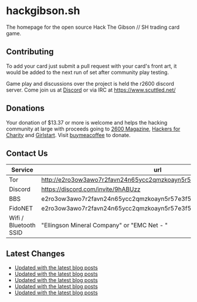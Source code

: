 # hackgibson.sh
The homepage for the open source Hack The Gibson // SH trading card game.


## Contributing

To add your card just submit a pull request with your card's front art, it would be added to the next run of set after community play testing.

Game play and discussions over the project is held the r2600 discord server. Come join us at [Discord](https://discord.com/invite/9hABUzz) or via IRC at https://www.scuttled.net/


## Donations

Your donation of $13.37 or more is welcome and helps the hacking community at large with proceeds going to [2600 Magazine](https://2600.com/), [Hackers for Charity](https://hackersforcharity.org) and [Girlstart](https://girlstart.org).  Visit [buymeacoffee](https://www.buymeacoffee.com/hackgibson.sh) to donate.


## Contact Us

Service | url
-|-
Tor | http://e2ro3ow3awo7r2favn24n65ycc2qmzkoayn5r57e3f56nvjwdcgg32ad.onion
Discord | https://discord.com/invite/9hABUzz
BBS | e2ro3ow3awo7r2favn24n65ycc2qmzkoayn5r57e3f56nvjwdcgg32ad.onion:23
FidoNET | e2ro3ow3awo7r2favn24n65ycc2qmzkoayn5r57e3f56nvjwdcgg32ad.onion:24554
Wifi / Bluetooth SSID | "Ellingson Mineral Company" or "EMC Net - <fidonet address>"

## Latest Changes
<!-- BLOG-POST-LIST:START -->
- [Updated with the latest blog posts](https://github.com/DFW2600/hackgibson.sh/commit/ab547387553f8e1da68c6d043a13c6f6a5747e83)
- [Updated with the latest blog posts](https://github.com/DFW2600/hackgibson.sh/commit/495277aa8b6eb7a6d25bfcc1c8883f79508f68e0)
- [Updated with the latest blog posts](https://github.com/DFW2600/hackgibson.sh/commit/36b86f4d5eac05db82a5f6049f4d1bebeaba7784)
- [Updated with the latest blog posts](https://github.com/DFW2600/hackgibson.sh/commit/fe1d6a66dba9fc9e8b18f9b15892eda0d22b13a8)
- [Updated with the latest blog posts](https://github.com/DFW2600/hackgibson.sh/commit/bdca7cf53352d92b7569cc91e891128e3eb2fdc4)
<!-- BLOG-POST-LIST:END -->
